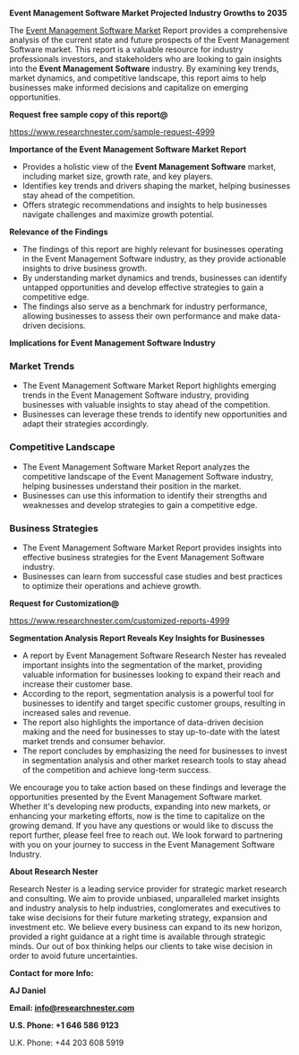 ﻿<a name="_hlk168570615"></a><a name="_hlk168498031"></a>**Event Management Software Market Projected Industry Growths to 2035**

The [Event Management Software Market](https://www.researchnester.com/reports/event-management-software-market/4999) Report provides a comprehensive analysis of the current state and future prospects of the Event Management Software market. This report is a valuable resource for industry professionals investors, and stakeholders who are looking to gain insights into the **Event Management Software** industry. By examining key trends, market dynamics, and competitive landscape, this report aims to help businesses make informed decisions and capitalize on emerging opportunities.

**Request free sample copy of this report@**

<https://www.researchnester.com/sample-request-4999> 

**Importance of the Event Management Software Market Report**

- Provides a holistic view of the **Event Management Software** market, including market size, growth rate, and key players.
- Identifies key trends and drivers shaping the market, helping businesses stay ahead of the competition.
- Offers strategic recommendations and insights to help businesses navigate challenges and maximize growth potential.

**Relevance of the Findings**

- The findings of this report are highly relevant for businesses operating in the Event Management Software industry, as they provide actionable insights to drive business growth.
- By understanding market dynamics and trends, businesses can identify untapped opportunities and develop effective strategies to gain a competitive edge.
- The findings also serve as a benchmark for industry performance, allowing businesses to assess their own performance and make data-driven decisions.

**Implications for Event Management Software Industry**
### **Market Trends**
- The Event Management Software Market Report highlights emerging trends in the Event Management Software industry, providing businesses with valuable insights to stay ahead of the competition.
- Businesses can leverage these trends to identify new opportunities and adapt their strategies accordingly.
### **Competitive Landscape**
- The Event Management Software Market Report analyzes the competitive landscape of the Event Management Software industry, helping businesses understand their position in the market.
- Businesses can use this information to identify their strengths and weaknesses and develop strategies to gain a competitive edge.
### **Business Strategies**
- The Event Management Software Market Report provides insights into effective business strategies for the Event Management Software industry.
- Businesses can learn from successful case studies and best practices to optimize their operations and achieve growth.

**Request for Customization@**

<https://www.researchnester.com/customized-reports-4999> 

**Segmentation Analysis Report Reveals Key Insights for Businesses**

- A report by Event Management Software Research Nester has revealed important insights into the segmentation of the market, providing valuable information for businesses looking to expand their reach and increase their customer base.
- According to the report, segmentation analysis is a powerful tool for businesses to identify and target specific customer groups, resulting in increased sales and revenue.
- The report also highlights the importance of data-driven decision making and the need for businesses to stay up-to-date with the latest market trends and consumer behavior.
- The report concludes by emphasizing the need for businesses to invest in segmentation analysis and other market research tools to stay ahead of the competition and achieve long-term success.

We encourage you to take action based on these findings and leverage the opportunities presented by the Event Management Software market. Whether it's developing new products, expanding into new markets, or enhancing your marketing efforts, now is the time to capitalize on the growing demand. If you have any questions or would like to discuss the report further, please feel free to reach out. We look forward to partnering with you on your journey to success in the Event Management Software Industry.

**About Research Nester**

Research Nester is a leading service provider for strategic market research and consulting. We aim to provide unbiased, unparalleled market insights and industry analysis to help industries, conglomerates and executives to take wise decisions for their future marketing strategy, expansion and investment etc. We believe every business can expand to its new horizon, provided a right guidance at a right time is available through strategic minds. Our out of box thinking helps our clients to take wise decision in order to avoid future uncertainties.

**Contact for more Info:**

**AJ Daniel**

**Email: info@researchnester.com**

**U.S. Phone: +1 646 586 9123**

U.K. Phone: +44 203 608 5919



